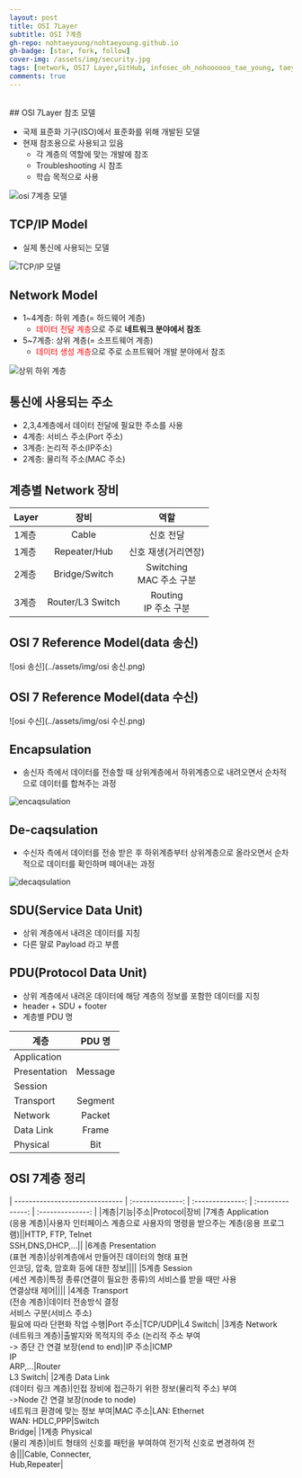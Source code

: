 ```yaml
---
layout: post
title: OSI 7Layer
subtitle: OSI 7계층
gh-repo: nohtaeyoung/nohtaeyoung.github.io
gh-badge: [star, fork, follow]
cover-img: /assets/img/security.jpg
tags: [network, OSI7 Layer,GitHub, infosec_oh_nohoooooo_tae_young, taeyoung noh]
comments: true
---
```



<br>
## OSI 7Layer 참조 모델

- 국제 표준화 기구(ISO)에서 표준화를 위해 개발된 모델
- 현재 참조용으로 사용되고 있음
  - 각 계층의 역할에 맞는 개발에 참조
  - Troubleshooting 시 참조
  - 학습 목적으로 사용

![osi 7계층 모델](../assets/img/osi7계층모델.png)

## TCP/IP Model

- 실제 통신에 사용되는 모델

![TCP/IP 모델](../assets/img/tcpip모델.png)

## Network Model 
- 1~4계층: 하위 계층(= 하드웨어 계층)
  - <span style="color:red">데이터 전달 계층</span>으로 주로 <b>네트워크 분야에서 참조</b>
- 5~7계층: 상위 계층(= 소프트웨어 계층)
  -  <span style="color:red">데이터 생성 계층</span>으로 주로 소프트웨어 개발 분야에서 참조

![상위 하위 계층](../assets/img/상위하위계층.png)

## 통신에 사용되는 주소
- 2,3,4계층에서 데이터 전달에 필요한 주소를 사용
- 4계층: 서비스 주소(Port 주소)
- 3계층: 논리적 주소(IP주소)
- 2계층: 물리적 주소(MAC 주소)

## 계층별 Network 장비

|Layer|장비|역할| 
| ------------------------------ | :--------------: | :----------------: |
|1계층|Cable|신호 전달|
|1계층|Repeater/Hub|신호 재생(거리연장)|
|2계층|Bridge/Switch|Switching<br> MAC 주소 구분|
|3계층|Router/L3 Switch|Routing<br> IP 주소 구분| 

## OSI 7 Reference Model(data 송신)

![osi 송신](../assets/img/osi 송신.png) 

## OSI 7 Reference Model(data 수신)

![osi 수신](../assets/img/osi 수신.png)

## Encapsulation
- 송신자 측에서 데이터를 전송할 때 상위계층에서 하위계층으로 내려오면서 순차적으로 데이터를 합쳐주는 과정

![encaqsulation](../assets/img/encapsulation.png)

## De-caqsulation
- 수신자 측에서 데이터를 전송 받은 후 하위계층부터 상위계층으로 올라오면서 순차적으로 데이터를 확인하며 떼어내는 과정

![decaqsulation](../assets/img/decapsulation.png)

## SDU(Service Data Unit)
- 상위 계층에서 내려온 데이터를 지칭
- 다른 말로 Payload 라고 부름

## PDU(Protocol Data Unit)
- 상위 계층에서 내려온 데이터에 해당 계층의 정보를 포함한 데이터를 지칭
- header + SDU + footer
- 계층별 PDU 명


| 계층 | PDU 명 |
| ------------------------------ | :--------------: | 
|Application| 
|Presentation|Message|
|Session|
|Transport|Segment| 
|Network|Packet|
|Data Link|Frame| 
|Physical|Bit| 

## OSI 7계층 정리

| ------------------------------ | :--------------: | :--------------: | :--------------: | :--------------: | 
|계층|기능|주소|Protocol|장비 
|7계층 Application<br>(응용 계층)|사용자 인터페이스 계층으로 사용자의 명령을 받으주는 계층(응용 프로그램)||HTTP, FTP, Telnet<br>SSH,DNS,DHCP,...||
|6계층 Presentation<br>(표현 계층)|상위계층에서 만들어진 데이터의 형태 표현<br>인코딩, 압축, 암호화 등에 대한 정보||||
|5계층 Session<br>(세션 계층)|특정 종류(연결이 필요한 종류)의 서비스를 받을 때만 사용<br>연결상태 제어|||| 
|4계층 Transport<br>(전송 계층)|데이터 전송방식 결정<br>서비스 구분(서비스 주소)<br>필요에 따라 단편화 작업 수행|Port 주소|TCP/UDP|L4 Switch|
|3계층 Network<br>(네트워크 계층)|출발지와 목적지의 주소 (논리적 주소 부여<br>-> 종단 간 연결 보장(end to end)|IP 주소|ICMP<br>IP<br>ARP,...|Router<br>L3 Switch| 
|2계층 Data Link<br>(데이터 링크 계층)|인접 장비에 접근하기 위한 정보(물리적 주소) 부여<br>->Node 간 연결 보장(node to node)<br>네트워크 환경에 맞는 정보 부여|MAC 주소|LAN: Ethernet<br>WAN: HDLC,PPP|Switch<br>Bridge|
|1계층 Physical<br>(물리 계층)|비트 형태의 신호를 패턴을 부여하여 전기적 신호로 변경하여 전송|||Cable, Connecter,<br>Hub,Repeater| 

<script src="https://giscus.app/client.js"
        data-repo="nohtaeyoung/nohtaeyoung.github.io"
        data-repo-id="R_kgDOHixriA"
        data-category="General"
        data-category-id="DIC_kwDOHixriM4CQSxP"
        data-mapping="pathname"
        data-reactions-enabled="1"
        data-emit-metadata="0"
        data-input-position="top"
        data-theme="light"
        data-lang="ko"
        crossorigin="anonymous"
        async>
</script>
